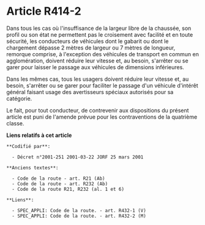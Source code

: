 # Article R414-2

Dans tous les cas où l'insuffisance de la largeur libre de la chaussée, son profil ou son état ne permettent pas le
croisement avec facilité et en toute sécurité, les conducteurs de véhicules dont le gabarit ou dont le chargement dépasse 2
mètres de largeur ou 7 mètres de longueur, remorque comprise, à l'exception des véhicules de transport en commun en
agglomération, doivent réduire leur vitesse et, au besoin, s'arrêter ou se garer pour laisser le passage aux véhicules de
dimensions inférieures.

Dans les mêmes cas, tous les usagers doivent réduire leur vitesse et, au besoin, s'arrêter ou se garer pour faciliter le
passage d'un véhicule d'intérêt général faisant usage des avertisseurs spéciaux autorisés pour sa catégorie.

Le fait, pour tout conducteur, de contrevenir aux dispositions du présent article est puni de l'amende prévue pour les
contraventions de la quatrième classe.

**Liens relatifs à cet article**

	**Codifié par**:

	  - Décret n°2001-251 2001-03-22 JORF 25 mars 2001

	**Anciens textes**:

	  - Code de la route - art. R21 (Ab)
	  - Code de la route - art. R232 (Ab)
	  - Code de la route R21, R232 (al. 1 et 6)

	**Liens**:

	  - SPEC_APPLI: Code de la route. - art. R432-1 (V)
	  - SPEC_APPLI: Code de la route. - art. R432-2 (M)
